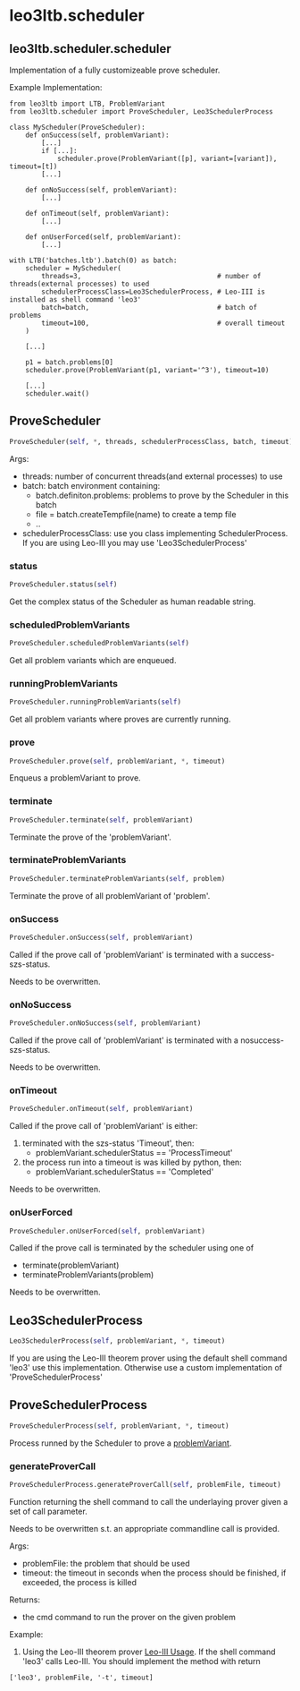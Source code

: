 # leo3ltb.scheduler

## leo3ltb.scheduler.scheduler

Implementation of a fully customizeable prove scheduler.

Example Implementation:
```
from leo3ltb import LTB, ProblemVariant
from leo3ltb.scheduler import ProveScheduler, Leo3SchedulerProcess

class MyScheduler(ProveScheduler):
    def onSuccess(self, problemVariant):
        [...]
        if [...]:
            scheduler.prove(ProblemVariant([p], variant=[variant]), timeout=[t])
        [...]

    def onNoSuccess(self, problemVariant):
        [...]

    def onTimeout(self, problemVariant):
        [...]

    def onUserForced(self, problemVariant):
        [...]

with LTB('batches.ltb').batch(0) as batch:
    scheduler = MyScheduler(
        threads=3,                                  # number of threads(external processes) to used
        schedulerProcessClass=Leo3SchedulerProcess, # Leo-III is installed as shell command 'leo3'
        batch=batch,                                # batch of problems
        timeout=100,                                # overall timeout
    )

    [...]

    p1 = batch.problems[0]
    scheduler.prove(ProblemVariant(p1, variant='^3'), timeout=10)

    [...]
    scheduler.wait()
```

## ProveScheduler
```python
ProveScheduler(self, *, threads, schedulerProcessClass, batch, timeout)
```

Args:
* threads: number of concurrent threads(and external processes) to use
* batch: batch environment containing:
    - batch.definiton.problems: problems to prove by the Scheduler in this batch
    - file = batch.createTempfile(name) to create a temp file
    - ..
* schedulerProcessClass: use you class implementing SchedulerProcess. If you are using Leo-III you may use 'Leo3SchedulerProcess'

### status
```python
ProveScheduler.status(self)
```

Get the complex status of the Scheduler as human readable string.

### scheduledProblemVariants
```python
ProveScheduler.scheduledProblemVariants(self)
```

Get all problem variants which are enqueued.

### runningProblemVariants
```python
ProveScheduler.runningProblemVariants(self)
```

Get all problem variants where proves are currently running.

### prove
```python
ProveScheduler.prove(self, problemVariant, *, timeout)
```

Enqueus a problemVariant to prove.

### terminate
```python
ProveScheduler.terminate(self, problemVariant)
```

Terminate the prove of the 'problemVariant'.

### terminateProblemVariants
```python
ProveScheduler.terminateProblemVariants(self, problem)
```

Terminate the prove of all problemVariant of 'problem'.

### onSuccess
```python
ProveScheduler.onSuccess(self, problemVariant)
```

Called if the prove call of 'problemVariant' is terminated with a success-szs-status.

Needs to be overwritten.

### onNoSuccess
```python
ProveScheduler.onNoSuccess(self, problemVariant)
```

Called if the prove call of 'problemVariant' is terminated with a nosuccess-szs-status.

Needs to be overwritten.

### onTimeout
```python
ProveScheduler.onTimeout(self, problemVariant)
```

Called if the prove call of 'problemVariant' is either:
1. terminated with the szs-status 'Timeout', then:
    - problemVariant.schedulerStatus == 'ProcessTimeout'
2. the process run into a timeout is was killed by python, then:
    - problemVariant.schedulerStatus == 'Completed'

Needs to be overwritten.

### onUserForced
```python
ProveScheduler.onUserForced(self, problemVariant)
```

Called if the prove call is terminated by the scheduler using one of
* terminate(problemVariant)
* terminateProblemVariants(problem)

Needs to be overwritten.

## Leo3SchedulerProcess
```python
Leo3SchedulerProcess(self, problemVariant, *, timeout)
```

If you are using the Leo-III theorem prover using the default shell command 'leo3' use this implementation.
Otherwise use a custom implementation of 'ProveSchedulerProcess'

## ProveSchedulerProcess
```python
ProveSchedulerProcess(self, problemVariant, *, timeout)
```

Process runned by the Scheduler to prove a [problemVariant](problem.md).

### generateProverCall
```python
ProveSchedulerProcess.generateProverCall(self, problemFile, timeout)
```

Function returning the shell command to call the underlaying prover given a set of call parameter.

Needs to be overwritten s.t. an appropriate commandline call is provided.

Args:
* problemFile: the problem that should be used
* timeout: the timeout in seconds when the process should be finished, if exceeded, the process is killed

Returns:
* the cmd command to run the prover on the given problem

Example:
1. Using the Leo-III theorem prover [Leo-III Usage](https://github.com/leoprover/Leo-III/blob/master/USAGE.md).
If the shell command 'leo3' calls Leo-III. You should implement the method with return
```
['leo3', problemFile, '-t', timeout]
```

